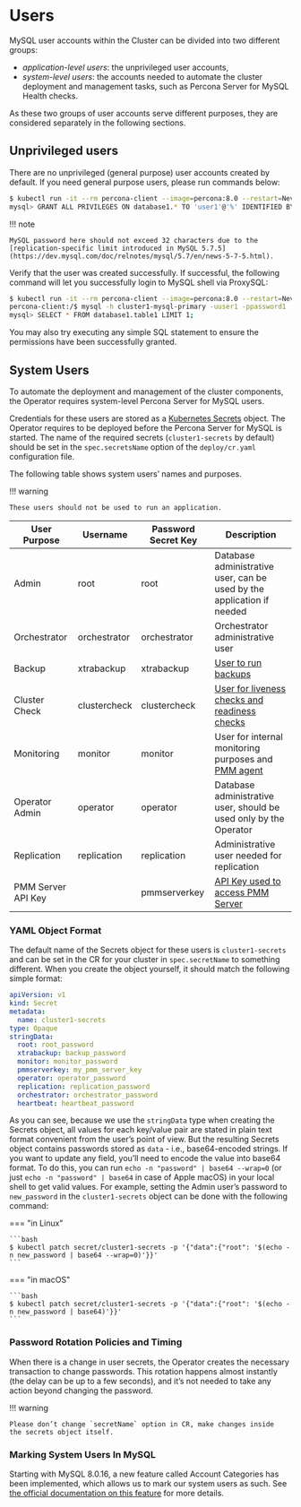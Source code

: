 # Users

MySQL user accounts within the Cluster can be divided into two different groups:

* *application-level users*: the unprivileged user accounts,
* *system-level users*: the accounts needed to automate the cluster deployment
    and management tasks, such as Percona Server for MySQL Health checks.

As these two groups of user accounts serve different purposes, they are
considered separately in the following sections.

## Unprivileged users

There are no unprivileged (general purpose) user accounts created by
default. If you need general purpose users, please run commands below:

```bash
$ kubectl run -it --rm percona-client --image=percona:8.0 --restart=Never -- mysql -hcluster1-mysql -uroot -proot_password
mysql> GRANT ALL PRIVILEGES ON database1.* TO 'user1'@'%' IDENTIFIED BY 'password1';
```

!!! note

    MySQL password here should not exceed 32 characters due to the [replication-specific limit introduced in MySQL 5.7.5](https://dev.mysql.com/doc/relnotes/mysql/5.7/en/news-5-7-5.html).

Verify that the user was created successfully. If successful, the
following command will let you successfully login to MySQL shell via
ProxySQL:

```bash
$ kubectl run -it --rm percona-client --image=percona:8.0 --restart=Never -- bash -il
percona-client:/$ mysql -h cluster1-mysql-primary -uuser1 -ppassword1
mysql> SELECT * FROM database1.table1 LIMIT 1;
```

You may also try executing any simple SQL statement to ensure the
permissions have been successfully granted.

## System Users

To automate the deployment and management of the cluster components,
the Operator requires system-level Percona Server for MySQL users.

Credentials for these users are stored as a [Kubernetes Secrets](https://kubernetes.io/docs/concepts/configuration/secret/) object.
The Operator requires to be deployed before the Percona Server for MySQL is
started. The name of the required secrets (`cluster1-secrets` by default)
should be set in the `spec.secretsName` option of the `deploy/cr.yaml`
configuration file.

The following table shows system users’ names and purposes.

!!! warning

    These users should not be used to run an application.

| User Purpose   | Username     | Password Secret Key | Description                                                            |
| -------------- | ------------ | ------------------- | ---------------------------------------------------------------------- |
| Admin          | root         | root                | Database administrative user, can be used by the application if needed |
| Orchestrator   | orchestrator | orchestrator        | Orchestrator administrative user                                       |
| Backup         | xtrabackup   | xtrabackup          | [User to run backups](https://www.percona.com/doc/percona-xtrabackup/2.4/using_xtrabackup/privileges.html)     |
| Cluster Check  | clustercheck | clustercheck        | [User for liveness checks and readiness checks](http://galeracluster.com/library/documentation/monitoring-cluster.html) |
| Monitoring     | monitor      | monitor             | User for internal monitoring purposes and [PMM agent](https://www.percona.com/doc/percona-monitoring-and-management/security.html#pmm-security-password-protection-enabling) |
| Operator Admin | operator     | operator            | Database administrative user, should be used only by the Operator      |
| Replication    | replication  | replication         | Administrative user needed for replication                             |
| PMM Server API Key | | pmmserverkey | [API Key used to access PMM Server](https://www.percona.com/doc/percona-monitoring-and-management/security.html#pmm-security-password-protection-enabling) |

### YAML Object Format

The default name of the Secrets object for these users is
`cluster1-secrets` and can be set in the CR for your cluster in
`spec.secretName` to something different. When you create the object yourself,
it should match the following simple format:

```yaml
apiVersion: v1
kind: Secret
metadata:
  name: cluster1-secrets
type: Opaque
stringData:
  root: root_password
  xtrabackup: backup_password
  monitor: monitor_password
  pmmserverkey: my_pmm_server_key
  operator: operator_password
  replication: replication_password
  orchestrator: orchestrator_password
  heartbeat: heartbeat_password
```

As you can see, because we use the `stringData` type when creating the Secrets
object, all values for each key/value pair are stated in plain text format
convenient from the user’s point of view. But the resulting Secrets
object contains passwords stored as `data` - i.e., base64-encoded strings.
If you want to update any field, you’ll need to encode the value into base64
format. To do this, you can run `echo -n "password" | base64 --wrap=0` (or just
`echo -n "password" | base64` in case of Apple macOS) in your local shell to get
valid values. For example, setting the Admin user’s password to `new_password`
in the `cluster1-secrets` object can be done with the following command:

=== "in Linux"

    ```bash
    $ kubectl patch secret/cluster1-secrets -p '{"data":{"root": '$(echo -n new_password | base64 --wrap=0)'}}'
    ```

=== "in macOS"

    ```bash
    $ kubectl patch secret/cluster1-secrets -p '{"data":{"root": '$(echo -n new_password | base64)'}}'
    ```

### Password Rotation Policies and Timing

When there is a change in user secrets, the Operator
creates the necessary transaction to change passwords. This rotation happens
almost instantly (the delay can be up to a few seconds), and it’s not needed to
take any action beyond changing the password.

!!! warning

    Please don’t change `secretName` option in CR, make changes inside
    the secrets object itself.

### Marking System Users In MySQL

Starting with MySQL 8.0.16, a new feature called Account Categories has been
implemented, which allows us to mark our system users as such.
See [the official documentation on this feature](https://dev.mysql.com/doc/refman/8.0/en/account-categories.html)
for more details.
